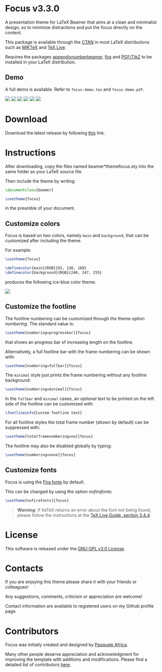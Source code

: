 # Focus v3.3.0
A presentation theme for LaTeX Beamer that aims at a clean and minimalist design,
so to minimize distractions and put the focus directly on the content.

This package is available through the [CTAN](https://ctan.org/pkg/beamertheme-focus) in
most LaTeX distributions such as [MiKTeX](https://ctan.org/pkg/miktex) and [TeX Live](https://ctan.org/pkg/texlive).

Requires the packages [appendixnumberbeamer](https://ctan.org/pkg/appendixnumberbeamer),
[fira](https://ctan.org/pkg/fira) and [PGF/TikZ](https://ctan.org/pkg/pgf)
to be installed in your LaTeX distribution.

Demo
----
A full demo is available. Refer to `focus-demo.tex` and `focus-demo.pdf`.

![](https://github.com/pcafrica/focus-beamertheme/blob/main/focus-demo/demo-titlepage.jpg)
![](https://github.com/pcafrica/focus-beamertheme/blob/main/focus-demo/demo-subsectionpage.jpg)
![](https://github.com/pcafrica/focus-beamertheme/blob/main/focus-demo/demo-typeset.jpg)
![](https://github.com/pcafrica/focus-beamertheme/blob/main/focus-demo/demo-focus.jpg)
![](https://github.com/pcafrica/focus-beamertheme/blob/main/focus-demo/demo-references.jpg)
![](https://github.com/pcafrica/focus-beamertheme/blob/main/focus-demo/demo-appendix.jpg)

Download
========
Download the latest release by following [this](https://github.com/pcafrica/focus-beamertheme/releases) link.

Instructions
============
After downloading, copy the files named beamer*themefocus.sty into the same folder as your LaTeX source file.

Then include the theme by writing:
```latex
\documentclass{beamer}

\usetheme{focus}
```
in the preamble of your document.

Customize colors
----------------
Focus is based on two colors, namely `main` and `background`, that can be customized after including the theme.

For example:
```latex
\usetheme{focus}

\definecolor{main}{RGB}{92, 138, 168}
\definecolor{background}{RGB}{240, 247, 255}
```
produces the following ice-blue color theme.

![](https://github.com/pcafrica/focus-beamertheme/blob/main/focus-demo/demo-titlepage-color.jpg)

Customize the footline
----------------------
The footline numbering can be customized through the theme option _numbering_. The standard value is:
```latex
\usetheme[numbering=progressbar]{focus}
```
that shows an progress bar of increasing length on the footline.

Alternatively, a full footline bar with the frame numbering can be shown with:
```latex
\usetheme[numbering=fullbar]{focus}
```

The `minimal` style just prints the frame numbering without any footline background:
```latex
\usetheme[numbering=minimal]{focus}
```

In the `fullbar` and `minimal` cases, an optional text to be printed on the left side of the footline
can be customized with:
```latex
\footlineinfo{Custom footline text}
```

For all footline styles the total frame number (shown by default) can be suppressed with:
```latex
\usetheme[totalframenumbering=no]{focus}
```

The footline may also be disabled globally by typing:
```latex
\usetheme[numbering=none]{focus}
```


Customize fonts
---------------
Focus is using the [Fira fonts](https://bboxtype.com/typefaces/FiraSans/) by default.

This can be changed by using the option _nofirafonts_:
```latex
\usetheme[nofirafonts]{focus}
```

> **Warning**: if XeTeX returns an error about the font not being found, please follow the instructions at the [TeX Live Guide, section 3.4.4](https://www.tug.org/texlive/doc/texlive-en/texlive-en.html#x1-330003.4.4).

License
=======
This software is released under the [GNU GPL v3.0 License](https://www.gnu.org/licenses/gpl-3.0.en.html).

Contacts
========
If you are enjoying this theme please share it with your friends or colleagues!

Any suggestions, comments, criticism or appreciation are welcome!

Contact information are available to registered users on my Github profile page.

Contributors
============
Focus was initially created and designed by [Pasquale Africa](https://github.com/pcafrica).

Many other people deserve appreciation and acknowledgment for improving the template with
additions and modifications. Please find a detailed list of contributors
[here](https://github.com/pcafrica/focus-beamertheme/graphs/contributors).
